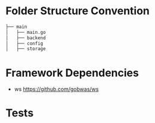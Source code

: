 Folder Structure Convention
===========================
```bash
├── main
│   ├── main.go
│   ├── backend
│   ├── config
│   ├── storage
```

Framework Dependencies
===========================

- ws https://github.com/gobwas/ws 

Tests
===========================
